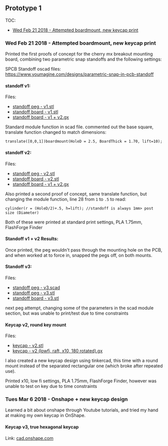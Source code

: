 ## Prototype 1

TOC:

- [Wed Feb 21 2018 - Attempted boardmount, new keycap print](#wed-feb-21-2018---attempted-boardmount-new-keycap-print)

### Wed Feb 21 2018 - Attempted boardmount, new keycap print

Printed the first proofs of concept for the cherry mx breakout mounting board, combining two parametric snap standoffs and the following settings:

SPCB Standoff oscad files: https://www.youmagine.com/designs/parametric-snap-in-pcb-standoff

#### standoff v1:

Files:

- [standoff peg - v1.stl](files/standoff%20peg%20-%20v1.stl)
- [standoff board - v1.stl](files/standoff%20board%20-%20v1.stl)
- [standoff board - v1 + v2.gx](files/standoff%20board%20-%20v1%20+%20v2.gx)

Standard module function in scad file. commented out the base square, translate function changed to match dimensions:

```
translate([0,0,1])boardmount(HoleD = 2.5, BoardThick = 1.70, lift=10);
```

#### standoff v2: 

Files:

- [standoff peg - v2.stl](files/standoff%20peg%20-%20v2.stl)
- [standoff board - v2.stl](files/standoff%20board%20-%20v2.stl)
- [standoff board - v1 + v2.gx](files/standoff%20board%20-%20v1%20+%20v2.gx)

Also printed a second proof of concept, same translate function, but changing the module function, line 28 from `1` to `.5` to read:

```
cylinder(r = (HoleD/2)+.5, h=lift); //standoff is always 1mm> post size (Diameter)
```

Both of these were printed at standard print settings, PLA 1.75mm, FlashForge Finder

#### Standoff v1 + v2 Results:

Once printed, the peg wouldn't pass through the mounting hole on the PCB, and when worked at to force in, snapped the pegs off, on both mounts.


#### Standoff v3: 

Files:

- [standoff peg - v3.scad](files/standoff%20peg%20-%20v3.scad)
- [standoff peg - v3.stl](files/standoff%20peg%20-%20v3.stl)
- [standoff board - v3.stl](files/standoff%20board%20-%20v3.stl)

next peg attempt, changing some of the parameters in the scad module section, but was unable to print/test due to time constraints

#### Keycap v2, round key mount

Files:

- [keycap - v2.stl](files/keycap%20-%20v2.stl)
- [keycap - v2 (lowfi, raft, x10, 180 rotated).gx](files/keycap%20-%20v2%20(lowfi,%20raft,%20x10,%20180%20rotated).gx)

I also created a new keycap design using tinkercad, this time with a round mount instead of the separated rectangular one (which broke after repeated use).

Printed x10, low fi settings, PLA 1.75mm, FlashForge Finder, however was unable to test on key due to time constraints

### Tues Mar 6 2018 - Onshape + new keycap design

Learned a bit about onshape through Youtube tutorials, and tried my hand at making my own keycap in OnShape.

#### Keycap v3, true hexagonal keycap

Link: [cad.onshape.com](https://cad.onshape.com/documents/206ab9c9967d2833452a1128/w/f750cfa8fef73d7353d143ce/e/24ed57f6825c9715cc5a0ab4)
